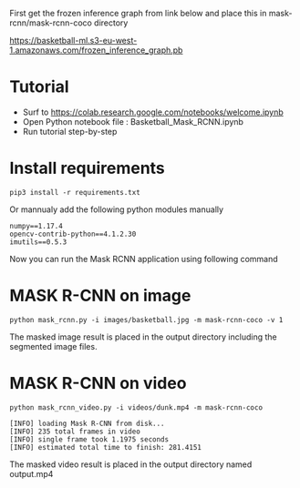 First get the frozen inference graph from link below and place this in mask-rcnn/mask-rcnn-coco directory

https://basketball-ml.s3-eu-west-1.amazonaws.com/frozen_inference_graph.pb

# Tutorial

* Surf to https://colab.research.google.com/notebooks/welcome.ipynb
* Open Python notebook file : Basketball_Mask_RCNN.ipynb  
* Run tutorial step-by-step

# Install requirements

```
pip3 install -r requirements.txt
```

Or mannualy add the following python modules manually

```
numpy==1.17.4
opencv-contrib-python==4.1.2.30
imutils==0.5.3
```

Now you can run the Mask RCNN application using following command

# MASK R-CNN on image 

```
python mask_rcnn.py -i images/basketball.jpg -m mask-rcnn-coco -v 1
```

The masked image result is placed in the output directory including the segmented image files.

# MASK R-CNN on video

```
python mask_rcnn_video.py -i videos/dunk.mp4 -m mask-rcnn-coco

[INFO] loading Mask R-CNN from disk...
[INFO] 235 total frames in video
[INFO] single frame took 1.1975 seconds
[INFO] estimated total time to finish: 281.4151
```

The masked video result is placed in the output directory named output.mp4 
